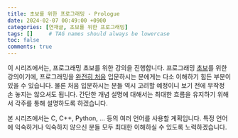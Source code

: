 ```yaml
---
title: 초보를 위한 프로그래밍 - Prologue
date: 2024-02-07 00:49:00 +0900
categories: [연재글, 초보를 위한 프로그래밍]
tags: []     # TAG names should always be lowercase
toc: false
comments: true
---
```


이 시리즈에서는, 프로그래밍 초보를 위한 강의을 진행합니다. 프로그래밍 <U>초보</U>를 위한 강의이기에, 프로그래밍을 <U>완전히 처음</U> 입문하시는 분에게는 다소 이해하기 힘든 부분이 있을 수 있습니다. 물론 처음 입문하시는 분들 역시 고려할 예정이니 보기 전에 무작정 손 놓지는 않으셔도 됩니다. 간단한 개념 설명에 대해서는 최대한 흐름을 유지하기 위해서 각주를 통해 설명하도록 하겠습니다.

본 시리즈에서는 C, C++, Python, ... 등의 여러 언어를 사용할 계획입니다. 특정 언어에 익숙하거나 익숙하지 않으신 분들 모두 최대한 이해하실 수 있도록 노력하겠습니다.
